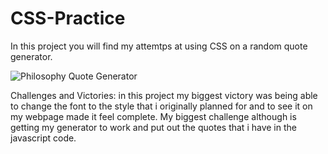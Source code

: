 # CSS-Practice

In this project you will find my attemtps at using CSS on a random quote generator.

![Philosophy Quote Generator](https://user-images.githubusercontent.com/112181338/199217089-a0b4c6be-9d5d-42a1-b03e-439c7c517348.png)

Challenges and Victories: in this project my biggest victory was being able to change the font to the style that i originally planned for and to see it on my webpage made it feel complete. My biggest challenge although is getting my generator to work and put out the quotes that i have in the javascript code.
